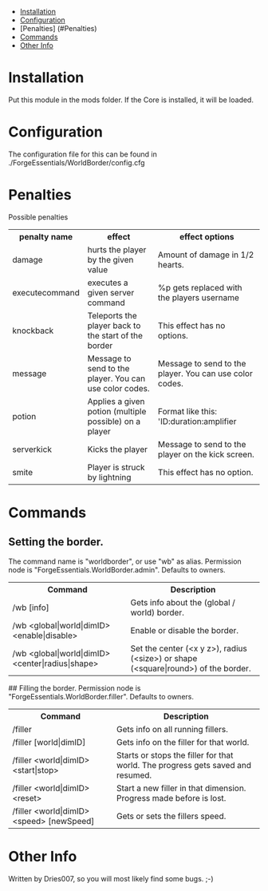 * [Installation](#install)
* [Configuration](#config)
* [Penalties] (#Penalties)
* [Commands](#command)
* [Other Info](#other)

# Installation <a name="install"></a>
Put this module in the mods folder. If the Core is installed, it will be loaded.

# Configuration <a name="config"></a>
The configuration file for this can be found in ./ForgeEssentials/WorldBorder/config.cfg  

# Penalties <a name="penalties"></a>
Possible penalties
<table>
<tr><th>penalty name</th><th>effect</th><th>effect options</th></tr>
<tr><td>damage</th><td>hurts the player by the given value</td><td>Amount of damage in 1/2 hearts.</td></tr>
<tr><td>executecommand</td><td>executes a given server command</td><td>%p gets replaced with the players username</td></tr>
<tr><td>knockback</td><td>Teleports the player back to the start of the border</td><td>This effect has no options.</td></tr>
<tr><td>message</td><td> Message to send to the player. You can use color codes.</td><td>Message to send to the player. You can use color codes.</td></tr>
<tr><td>potion</td><td>Applies a given potion (multiple possible) on a player</td><td>Format like this: 'ID:duration:amplifier</td></tr>
<tr><td>serverkick</td><td>Kicks the player</td><td>Message to send to the player on the kick screen.</td></tr>
<tr><td>smite</td><td>Player is struck by lightning</td><td>This effect has no option.</td></tr>
</table>




# Commands <a name="command"></a>
## Setting the border.
The command name is "worldborder", or use "wb" as alias.
Permission node is "ForgeEssentials.WorldBorder.admin". Defaults to owners.
<table>
	<tr>
		<th>Command</th>
		<th>Description</th>
	</tr>
	<tr>
		<td>/wb <global|world|dimID> [info]</td>
		<td>Gets info about the (global / world) border.</td>
	</tr>
	<tr>
		<td>/wb &lt;global|world|dimID> &lt;enable|disable></td>
		<td>Enable or disable the border.</td>
	</tr>
	<tr>
		<td>/wb &lt;global|world|dimID> &lt;center|radius|shape></td>
		<td>Set the center (&lt;x y z>), radius (&lt;size>) or shape (&lt;square|round>) of the border.</td>
	</tr>
</table>
## Filling the border.
Permission node is "ForgeEssentials.WorldBorder.filler". Defaults to owners.
<table>
	<tr>
		<th>Command</th>
		<th>Description</th>
	</tr>
	<tr>
		<td>/filler</td>
		<td>Gets info on all running fillers.</td>
	</tr>
	<tr>
		<td>/filler [world|dimID]</td>
		<td>Gets info on the filler for that world.</td>
	</tr>
	<tr>
		<td>/filler &lt;world|dimID> &lt;start|stop></td>
		<td>Starts or stops the filler for that world. The progress gets saved and resumed.</td>
	</tr>
	<tr>
		<td>/filler &lt;world|dimID> &lt;reset></td>
		<td>Start a new filler in that dimension. Progress made before is lost.</td>
	</tr>
	<tr>
		<td>/filler &lt;world|dimID> &lt;speed> [newSpeed]</td>
		<td>Gets or sets the fillers speed.</td>
	</tr>
</table>

# Other Info <a name="other"></a>
Written by Dries007, so you will most likely find some bugs. ;-)